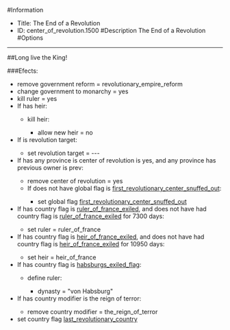 #Information
 - Title: The End of a Revolution
 - ID: center_of_revolution.1500
#Description
The End of a Revolution
#Options

___
##Long live the King!

###Efects:<ul><li>remove government reform = revolutionary_empire_reform</li><li>change government to monarchy = yes</li><li>kill ruler = yes</li><li>If has heir:</li><ul><li>kill heir:</li><ul><li>allow new heir = no</li></ul></ul><li>If is revolution target:</li><ul><li>set revolution target = ---</li></ul><li>If has any province is center of revolution is yes, and any province has previous owner is prev:</li><ul><li>remove center of revolution = yes</li><li>If does not have global flag is [first_revolutionary_center_snuffed_out](../flags/first_revolutionary_center_snuffed_out.md):</li><ul><li>set global flag [first_revolutionary_center_snuffed_out](../flags/first_revolutionary_center_snuffed_out.md)</li></ul></ul><li>If has country flag is [ruler_of_france_exiled](../flags/ruler_of_france_exiled.md), and does not have had country flag is [ruler_of_france_exiled](../flags/ruler_of_france_exiled.md) for 7300 days:</li><ul><li>set ruler = ruler_of_france</li></ul><li>If has country flag is [heir_of_france_exiled](../flags/heir_of_france_exiled.md), and does not have had country flag is [heir_of_france_exiled](../flags/heir_of_france_exiled.md) for 10950 days:</li><ul><li>set heir = heir_of_france</li></ul><li>If has country flag is [habsburgs_exiled_flag](../flags/habsburgs_exiled_flag.md):</li><ul><li>define ruler:</li><ul><li>dynasty = "von Habsburg"</li></ul></ul><li>If has country modifier is the reign of terror:</li><ul><li>remove country modifier = the_reign_of_terror</li></ul><li>set country flag [last_revolutionary_country](../flags/last_revolutionary_country.md)</li></ul>
